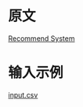 # 原文
[Recommend System](https://github.com/mahmoudparsian/data-algorithms-book/tree/master/src/main/java/org/dataalgorithms/chap09)

# 输入示例
[input.csv](./../../../../resources/chap09/input.csv)
